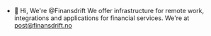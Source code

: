 - 👋 Hi, We're @Finansdrift
We offer infrastructure for remote work, integrations and applications for financial services.
We're at post@finansdrift.no

